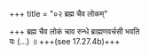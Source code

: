 +++
title = "०२ ब्रह्म चैव लोकम्"

+++
ब्रह्म चैव लोकं चाव रुन्धे ब्राह्मणवर्चसी भवति  
यः (…) ॥ +++(see 17.27.4b)+++